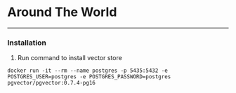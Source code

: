 # Around The World

---

### Installation
1. Run command to install vector store

```
docker run -it --rm --name postgres -p 5435:5432 -e POSTGRES_USER=postgres -e POSTGRES_PASSWORD=postgres pgvector/pgvector:0.7.4-pg16
```
